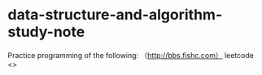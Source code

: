 # data-structure-and-algorithm-study-note

Practice programming of the following:
（http://bbs.fishc.com）
leetcode
<<Introduction to Algorithms>>
